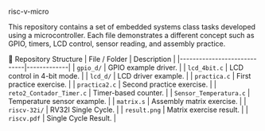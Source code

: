 risc-v-micro

This repository contains a set of embedded systems class tasks developed using a microcontroller.
Each file demonstrates a different concept such as GPIO, timers, LCD control, sensor reading, and assembly practice.

📂 Repository Structure
| File / Folder              | Description |
|-----------------------------|-------------|
| `gpio_d/`                   | GPIO example driver. |
| `lcd_4bit.c`                | LCD control in 4-bit mode. |
| `lcd_d/`                     | LCD driver example. |
| `practica.c`                | First practice exercise. |
| `practica2.c`               | Second practice exercise. |
| `reto2_Contador_Timer.c`    | Timer-based counter. |
| `Sensor_Temperatura.c`      | Temperature sensor example. |
| `matrix.s`                   | Assembly matrix exercise. |
| `riscv-32i/`                 | RV32I Single Cycle. |
| `result.png`                 | Matrix exercise result. |
| `riscv.pdf`                  | Single Cycle Result. |

